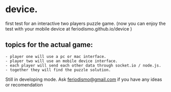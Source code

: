 # device.

first test for an interactive two players puzzle game.
(now you can enjoy the test with your mobile device at feriodismo.github.io/device )

  ## topics for the actual game:
    - player one will use a pc or mac interface.
    - player two will use an mobile device interface.
    - each player will send each other data through socket.io / node.js.
    - together they will find the puzzle solution.
    
Still in developing mode. Ask feriodismo@gmail.com if you have any ideas or recomendation
